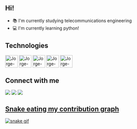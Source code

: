 ## Hi! 

- 📚 I'm currently studying telecommunications engineering
- 💻 I'm currently learning python!

## Technologies

<div style="display: incline_block"><cbr>
  <img align="center" alt="Jorge-C" heigth ="30" width="40" src="https://cdn.jsdelivr.net/gh/devicons/devicon/icons/c/c-original.svg"/>
  <img align="center" alt="Jorge-C" heigth ="30" width="40" src="https://cdn.jsdelivr.net/gh/devicons/devicon/icons/csharp/csharp-original.svg"/>
  <img align="center" alt="Jorge-Java" heigth ="30" width="40" src="https://cdn.jsdelivr.net/gh/devicons/devicon/icons/java/java-original.svg"/>
  <img align="center" alt="Jorge-C" heigth ="30" width="40" src="https://cdn.jsdelivr.net/gh/devicons/devicon/icons/linux/linux-original.svg"/>
  <img align="center" alt="Jorge-C" heigth ="30" width="40" src="https://cdn.jsdelivr.net/gh/devicons/devicon/icons/docker/docker-original-wordmark.svg" />
  </div>



## Connect with me
<p align ="left">
    
<a href =https://www.linkedin.com/in/jorge-garc%C3%ADa-duque-13718a152/><img src="https://img.icons8.com/color/48/000000/linkedin.png"/></a>
<a href =https://www.instagram.com/jorge__gd><img src="https://img.icons8.com/color/48/000000/instagram-new--v1.png"/></a>
<a href ="mailto:jorgenchu@gmail.com"/><img src="https://img.icons8.com/color/48/000000/gmail-new.png"/>


## Snake eating my contribution graph

![snake gif](https://github.com/jorgenchu/jorgenchu/blob/output/github-contribution-grid-snake.svg)
